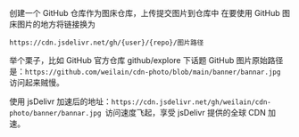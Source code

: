 创建一个 GitHub 仓库作为图床仓库，上传提交图片到仓库中
在要使用 GitHub 图床图片的地方将链接换为

```https://cdn.jsdelivr.net/gh/{user}/{repo}/图片路径```

举个栗子，比如 GitHub 官方仓库 github/explore 下话题 GitHub 图片原始路径是：```https://github.com/weilain/cdn-photo/blob/main/banner/bannar.jpg ```访问起来贼慢。

使用 jsDelivr 加速后的地址：```https://cdn.jsdelivr.net/gh/weilain/cdn-photo/banner/bannar.jpg ```访问速度飞起，享受 jsDelivr 提供的全球 CDN 加速。